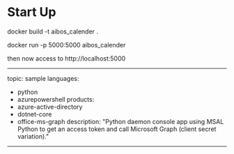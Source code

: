 
# Start Up

docker build -t aibos_calender .      

docker run -p 5000:5000 aibos_calender

then now access to http://localhost:5000



---
topic: sample
languages:
  - python
  - azurepowershell
products:
  - azure-active-directory
  - dotnet-core
  - office-ms-graph
description: "Python daemon console app using MSAL Python to get an access token and call Microsoft Graph (client secret variation)."
---


